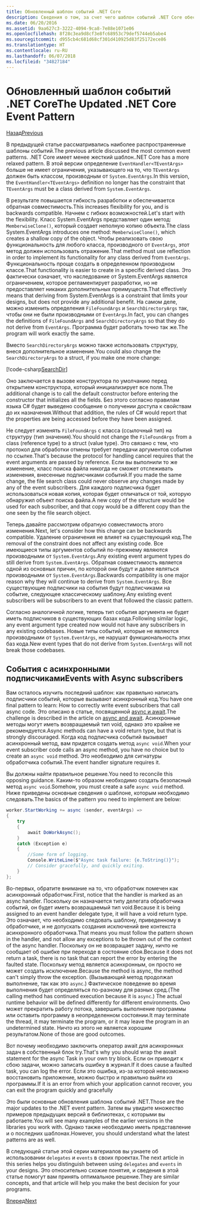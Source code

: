 ```yaml
---
title: Обновленный шаблон событий .NET Core
description: Сведения о том, за счет чего шаблон событий .NET Core обеспечивает гибкость и обратную совместимость, а также о способах реализации безопасной обработки событий с использованием асинхронных подписчиков.
ms.date: 06/20/2016
ms.assetid: 9aa627c3-3222-4094-9ca8-7e88e1071e06
ms.openlocfilehash: 8f28c3ea9d8cf3e8fc68953c79def5744eb5abe4
ms.sourcegitcommit: d955cb4c681d68cf301d410925d83f25172ece86
ms.translationtype: HT
ms.contentlocale: ru-RU
ms.lasthandoff: 06/07/2018
ms.locfileid: "34827184"
---
```

# <a name="the-updated-net-core-event-pattern"></a><span data-ttu-id="c4607-103">Обновленный шаблон событий .NET Core</span><span class="sxs-lookup"><span data-stu-id="c4607-103">The Updated .NET Core Event Pattern</span></span>

[<span data-ttu-id="c4607-104">Назад</span><span class="sxs-lookup"><span data-stu-id="c4607-104">Previous</span></span>](event-pattern.md)

<span data-ttu-id="c4607-105">В предыдущей статье рассматривались наиболее распространенные шаблоны событий.</span><span class="sxs-lookup"><span data-stu-id="c4607-105">The previous article discussed the most common event patterns.</span></span> <span data-ttu-id="c4607-106">.NET Core имеет менее жесткий шаблон.</span><span class="sxs-lookup"><span data-stu-id="c4607-106">.NET Core has a more relaxed pattern.</span></span> <span data-ttu-id="c4607-107">В этой версии определение `EventHandler<TEventArgs>` больше не имеет ограничения, указывающего на то, что `TEventArgs` должен быть классом, производным от `System.EventArgs`.</span><span class="sxs-lookup"><span data-stu-id="c4607-107">In this version, the `EventHandler<TEventArgs>` definition no longer has the constraint that `TEventArgs` must be a class derived from `System.EventArgs`.</span></span>

<span data-ttu-id="c4607-108">В результате повышается гибкость разработки и обеспечивается обратная совместимость.</span><span class="sxs-lookup"><span data-stu-id="c4607-108">This increases flexibility for you, and is backwards compatible.</span></span> <span data-ttu-id="c4607-109">Начнем с гибких возможностей.</span><span class="sxs-lookup"><span data-stu-id="c4607-109">Let's start with the flexibility.</span></span> <span data-ttu-id="c4607-110">Класс System.EventArgs представляет один метод: `MemberwiseClone()`, который создает неполную копию объекта.</span><span class="sxs-lookup"><span data-stu-id="c4607-110">The class System.EventArgs introduces one method: `MemberwiseClone()`, which creates a shallow copy of the object.</span></span>
<span data-ttu-id="c4607-111">Чтобы реализовать свою функциональность для любого класса, производного от `EventArgs`, этот метод должен использовать отражение.</span><span class="sxs-lookup"><span data-stu-id="c4607-111">That method must use reflection in order to implement its functionality for any class derived from `EventArgs`.</span></span> <span data-ttu-id="c4607-112">Функциональность проще создать в определенном производном классе.</span><span class="sxs-lookup"><span data-stu-id="c4607-112">That functionality is easier to create in a specific derived class.</span></span> <span data-ttu-id="c4607-113">Это фактически означает, что наследование от System.EventArgs является ограничением, которое регламентирует разработки, но не предоставляет никаких дополнительных преимуществ.</span><span class="sxs-lookup"><span data-stu-id="c4607-113">That effectively means that deriving from System.EventArgs is a constraint that limits your designs, but does not provide any additional benefit.</span></span>
<span data-ttu-id="c4607-114">На самом деле, можно изменить определения `FileFoundArgs` и `SearchDirectoryArgs` так, чтобы они не были производными от `EventArgs`.</span><span class="sxs-lookup"><span data-stu-id="c4607-114">In fact, you can changes the definitions of `FileFoundArgs` and `SearchDirectoryArgs` so that they do not derive from `EventArgs`.</span></span>
<span data-ttu-id="c4607-115">Программа будет работать точно так же.</span><span class="sxs-lookup"><span data-stu-id="c4607-115">The program will work exactly the same.</span></span>

<span data-ttu-id="c4607-116">Вместо `SearchDirectoryArgs` можно также использовать структуру, внеся дополнительное изменение.</span><span class="sxs-lookup"><span data-stu-id="c4607-116">You could also change the `SearchDirectoryArgs` to a struct, if you make one more change:</span></span>

[!code-csharp[SearchDir](../../samples/csharp/events/Program.cs#DeclareSearchEvent "Define search directory event")]

<span data-ttu-id="c4607-117">Оно заключается в вызове конструктора по умолчанию перед открытием конструктора, который инициализирует все поля.</span><span class="sxs-lookup"><span data-stu-id="c4607-117">The additional change is to call the default constructor before entering the constructor that initializes all the fields.</span></span> <span data-ttu-id="c4607-118">Без этого согласно правилам языка C# будет выведено сообщение о получении доступа к свойствам до их назначения.</span><span class="sxs-lookup"><span data-stu-id="c4607-118">Without that addition, the rules of C# would report that the properties are being accessed before they have been assigned.</span></span>

<span data-ttu-id="c4607-119">Не следует изменять `FileFoundArgs` с класса (ссылочный тип) на структуру (тип значения).</span><span class="sxs-lookup"><span data-stu-id="c4607-119">You should not change the `FileFoundArgs` from a class (reference type) to a struct (value type).</span></span> <span data-ttu-id="c4607-120">Это связано с тем, что протокол для обработки отмены требует передачи аргументов события по ссылке.</span><span class="sxs-lookup"><span data-stu-id="c4607-120">That's because the protocol for handling cancel requires that the event arguments are passed by reference.</span></span> <span data-ttu-id="c4607-121">Если вы выполнили то же изменение, класс поиска файла никогда не сможет отслеживать изменения, внесенные подписчиками событий.</span><span class="sxs-lookup"><span data-stu-id="c4607-121">If you made the same change, the file search class could never observe any changes made by any of the event subscribers.</span></span> <span data-ttu-id="c4607-122">Для каждого подписчика будет использоваться новая копия, которая будет отличаться от той, которую обнаружил объект поиска файла.</span><span class="sxs-lookup"><span data-stu-id="c4607-122">A new copy of the structure would be used for each subscriber, and that copy would be a different copy than the one seen by the file search object.</span></span>

<span data-ttu-id="c4607-123">Теперь давайте рассмотрим обратную совместимость этого изменения.</span><span class="sxs-lookup"><span data-stu-id="c4607-123">Next, let's consider how this change can be backwards compatible.</span></span>
<span data-ttu-id="c4607-124">Удаление ограничения не влияет на существующий код.</span><span class="sxs-lookup"><span data-stu-id="c4607-124">The removal of the constraint does not affect any existing code.</span></span> <span data-ttu-id="c4607-125">Все имеющиеся типы аргументов событий по-прежнему являются производными от `System.EventArgs`.</span><span class="sxs-lookup"><span data-stu-id="c4607-125">Any existing event argument types do still derive from `System.EventArgs`.</span></span>
<span data-ttu-id="c4607-126">Обратная совместимость является одной из основных причин, по которой они будут и далее являться производными от `System.EventArgs`.</span><span class="sxs-lookup"><span data-stu-id="c4607-126">Backwards compatibility is one major reason why they will continue to derive from `System.EventArgs`.</span></span> <span data-ttu-id="c4607-127">Все существующие подписчики на события будут подписчиками на событие, следующее классическому шаблону.</span><span class="sxs-lookup"><span data-stu-id="c4607-127">Any existing event subscribers will be subscribers to an event that followed the classic pattern.</span></span>

<span data-ttu-id="c4607-128">Согласно аналогичной логике, теперь тип события аргумента не будет иметь подписчиков в существующих базах кода.</span><span class="sxs-lookup"><span data-stu-id="c4607-128">Following similar logic, any event argument type created now would not have any subscribers in any existing codebases.</span></span> <span data-ttu-id="c4607-129">Новые типы событий, которые не являются производными от `System.EventArgs`, не нарушат функциональность этих баз кода.</span><span class="sxs-lookup"><span data-stu-id="c4607-129">New event types that do not derive from `System.EventArgs` will not break those codebases.</span></span>

## <a name="events-with-async-subscribers"></a><span data-ttu-id="c4607-130">События с асинхронными подписчиками</span><span class="sxs-lookup"><span data-stu-id="c4607-130">Events with Async subscribers</span></span>

<span data-ttu-id="c4607-131">Вам осталось изучить последний шаблон: как правильно написать подписчики событий, которые вызывают асинхронный код.</span><span class="sxs-lookup"><span data-stu-id="c4607-131">You have one final pattern to learn: How to correctly write event subscribers that call async code.</span></span> <span data-ttu-id="c4607-132">Это описано в статье, посвященной [async и await](async.md).</span><span class="sxs-lookup"><span data-stu-id="c4607-132">The challenge is described in the article on [async and await](async.md).</span></span> <span data-ttu-id="c4607-133">Асинхронные методы могут иметь возвращаемый тип void, однако это крайне не рекомендуется.</span><span class="sxs-lookup"><span data-stu-id="c4607-133">Async methods can have a void return type, but that is strongly discouraged.</span></span> <span data-ttu-id="c4607-134">Когда код подписчика событий вызывает асинхронный метод, вам придется создать метод `async void`.</span><span class="sxs-lookup"><span data-stu-id="c4607-134">When your event subscriber code calls an async method, you have no choice but to create an `async void` method.</span></span> <span data-ttu-id="c4607-135">Это необходимо для сигнатуры обработчика событий.</span><span class="sxs-lookup"><span data-stu-id="c4607-135">The event handler signature requires it.</span></span>

<span data-ttu-id="c4607-136">Вы должны найти правильное решение.</span><span class="sxs-lookup"><span data-stu-id="c4607-136">You need to reconcile this opposing guidance.</span></span> <span data-ttu-id="c4607-137">Каким-то образом необходимо создать безопасный метод `async void`.</span><span class="sxs-lookup"><span data-stu-id="c4607-137">Somehow, you must create a safe `async void` method.</span></span> <span data-ttu-id="c4607-138">Ниже приведены основные сведения о шаблоне, которым необходимо следовать.</span><span class="sxs-lookup"><span data-stu-id="c4607-138">The basics of the pattern you need to implement are below:</span></span>

```csharp
worker.StartWorking += async (sender, eventArgs) =>
{
    try 
    {
        await DoWorkAsync();
    }
    catch (Exception e)
    {
        //Some form of logging.
        Console.WriteLine($"Async task failure: {e.ToString()}");
        // Consider gracefully, and quickly exiting.
    }
};
```

<span data-ttu-id="c4607-139">Во-первых, обратите внимание на то, что обработчик помечен как асинхронный обработчик.</span><span class="sxs-lookup"><span data-stu-id="c4607-139">First, notice that the handler is marked as an async handler.</span></span> <span data-ttu-id="c4607-140">Поскольку он назначается типу делегата обработчика событий, он будет иметь возвращаемый тип void.</span><span class="sxs-lookup"><span data-stu-id="c4607-140">Because it is being assigned to an event handler delegate type, it will have a void return type.</span></span> <span data-ttu-id="c4607-141">Это означает, что необходимо следовать шаблону, приведенному в обработчике, и не допускать создания исключений вне контекста асинхронного обработчика.</span><span class="sxs-lookup"><span data-stu-id="c4607-141">That means you must follow the pattern shown in the handler, and not allow any exceptions to be thrown out of the context of the async handler.</span></span> <span data-ttu-id="c4607-142">Поскольку он не возвращает задачу, ничто не сообщает об ошибке при переходе в состояние сбоя.</span><span class="sxs-lookup"><span data-stu-id="c4607-142">Because it does not return a task, there is no task that can report the error by entering the faulted state.</span></span> <span data-ttu-id="c4607-143">Поскольку метод является асинхронным, он просто не может создать исключение.</span><span class="sxs-lookup"><span data-stu-id="c4607-143">Because the method is async, the method can't simply throw the exception.</span></span> <span data-ttu-id="c4607-144">(Вызывающий метод продолжал выполнение, так как это `async`.) Фактическое поведение во время выполнения будет определяться по-разному для разных сред.</span><span class="sxs-lookup"><span data-stu-id="c4607-144">(The calling method has continued execution because it is `async`.) The actual runtime behavior will be defined differently for different environments.</span></span> <span data-ttu-id="c4607-145">Оно может прекратить работу потока, завершить выполнение программы или оставить программу в неопределенном состоянии.</span><span class="sxs-lookup"><span data-stu-id="c4607-145">It may terminate the thread, it may terminate the program, or it may leave the program in an undetermined state.</span></span> <span data-ttu-id="c4607-146">Ничто из этого не является хорошим результатом.</span><span class="sxs-lookup"><span data-stu-id="c4607-146">None of those are good outcomes.</span></span>

<span data-ttu-id="c4607-147">Вот почему необходимо заключить оператор await для асинхронных задач в собственный блок try.</span><span class="sxs-lookup"><span data-stu-id="c4607-147">That's why you should wrap the await statement for the async Task in your own try block.</span></span> <span data-ttu-id="c4607-148">Если он приводит к сбою задачи, можно записать ошибку в журнал.</span><span class="sxs-lookup"><span data-stu-id="c4607-148">If it does cause a faulted task, you can log the error.</span></span> <span data-ttu-id="c4607-149">Если это ошибка, из-за которой невозможно восстановить приложение, можно быстро и правильно выйти из программы.</span><span class="sxs-lookup"><span data-stu-id="c4607-149">If it is an error from which your application cannot recover, you can exit the program quickly and gracefully</span></span>

<span data-ttu-id="c4607-150">Это были основные обновления шаблона событий .NET.</span><span class="sxs-lookup"><span data-stu-id="c4607-150">Those are the major updates to the .NET event pattern.</span></span> <span data-ttu-id="c4607-151">Затем вы увидите множество примеров предыдущих версий в библиотеках, с которыми вы работаете.</span><span class="sxs-lookup"><span data-stu-id="c4607-151">You will see many examples of the earlier versions in the libraries you work with.</span></span> <span data-ttu-id="c4607-152">Однако также необходимо иметь представление и о последних шаблонах.</span><span class="sxs-lookup"><span data-stu-id="c4607-152">However, you should understand what the latest patterns are as well.</span></span>

<span data-ttu-id="c4607-153">В следующей статье этой серии материалов вы узнаете об использовании `delegates` и `events` в своих проектах.</span><span class="sxs-lookup"><span data-stu-id="c4607-153">The next article in this series helps you distinguish between using `delegates` and `events` in your designs.</span></span> <span data-ttu-id="c4607-154">Это относительно схожие понятия, и сведения в этой статье помогут вам принять оптимальное решение.</span><span class="sxs-lookup"><span data-stu-id="c4607-154">They are similar concepts, and that article will help you make the best decision for your programs.</span></span>

[<span data-ttu-id="c4607-155">Вперед</span><span class="sxs-lookup"><span data-stu-id="c4607-155">Next</span></span>](distinguish-delegates-events.md)
